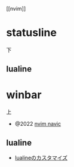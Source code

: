 [[nvim]]

# statusline
下
## lualine

# winbar
上
- @2022 [nvim navic](https://waylonwalker.com/nvim-navic/)

## lualine
- [lualineのカスタマイズ](https://zenn.dev/pluck/scraps/97f3bc255d7373)
